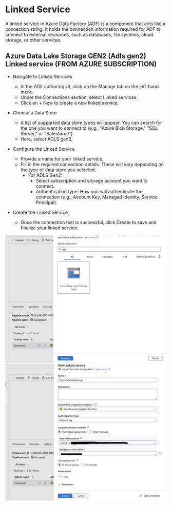 # Linked Service

A linked service in Azure Data Factory (ADF) is a component that acts like a connection string. 
It holds the connection information required for ADF to connect to external resources, 
such as databases, file systems, cloud storage, or other services.

Azure Data Lake Storage GEN2 (Adls gen2) Linked service (FROM AZURE SUBSCRIPTION)
--------------------------------------------------------
- Navigate to Linked Services
  - In the ADF authoring UI, click on the Manage tab on the left-hand menu.
  - Under the Connections section, select Linked services.
  - Click on + New to create a new linked service.

- Choose a Data Store
  - A list of supported data store types will appear. You can search for the one you want to connect to (e.g., "Azure Blob Storage," "SQL Server," or "Salesforce").
  - Here, select ADLS gen2.

- Configure the Linked Service
  - Provide a name for your linked service.
  - Fill in the required connection details. These will vary depending on the type of data store you selected.
    - For ADLS Gen2:
      - Select subscription and storage account you want to connect.
      - Authentication type: How you will authenticate the connection (e.g., Account Key, Managed Identity, Service Principal).

- Create the Linked Service
  - Once the connection test is successful, click Create to save and finalize your linked service.

<img width="900" alt="adlsgen2ls" src="https://github.com/rajeshreddy185/polls/blob/main/mysite3-20210509T044718Z-001/mysite3/mysite3/Screenshot%202025-09-15%20at%209.59.24%20PM.png" />

<img width="900" alt="adlsgen2ls1" src="https://github.com/rajeshreddy185/polls/blob/main/mysite3-20210509T044718Z-001/mysite3/mysite3/Screenshot%202025-09-15%20at%2010.00.34%20PM.png" />
